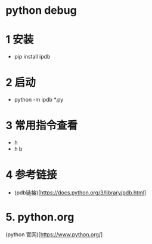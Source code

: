# python debug

# 1 安装
- pip install ipdb

# 2 启动
- python -m ipdb *.py

# 3 常用指令查看
- h
- h b

# 4 参考链接
- (pdb链接)[https://docs.python.org/3/library/pdb.html]

# 5. python.org
(python 官网)[https://www.python.org/]
